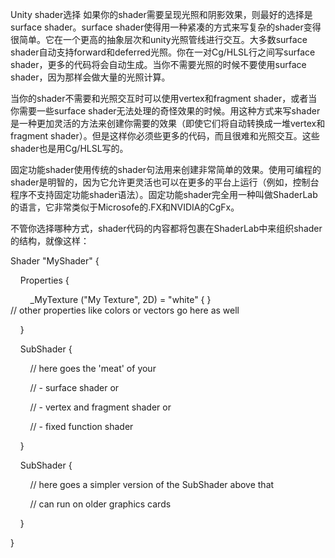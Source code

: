 Unity shader选择
如果你的shader需要呈现光照和阴影效果，则最好的选择是surface shader。surface shader使得用一种紧凑的方式来写复杂的shader变得很简单。它在一个更高的抽象层次和unity光照管线进行交互。大多数surface shader自动支持forward和deferred光照。你在一对Cg/HLSL行之间写surface shader，更多的代码将会自动生成。当你不需要光照的时候不要使用surface shader，因为那样会做大量的光照计算。

当你的shader不需要和光照交互时可以使用vertex和fragment shader，或者当你需要一些surface shader无法处理的奇怪效果的时候。用这种方式来写shader是一种更加灵活的方法来创建你需要的效果（即使它们将自动转换成一堆vertex和fragment shader）。但是这样你必须些更多的代码，而且很难和光照交互。这些shader也是用Cg/HLSL写的。

固定功能shader使用传统的shader句法用来创建非常简单的效果。使用可编程的shader是明智的，因为它允许更灵活也可以在更多的平台上运行（例如，控制台程序不支持固定功能shader语法）。固定功能shader完全用一种叫做ShaderLab的语言，它非常类似于Microsofe的.FX和NVIDIA的CgFx。

不管你选择哪种方式，shader代码的内容都将包裹在ShaderLab中来组织shader的结构，就像这样：

Shader "MyShader" {   

    Properties {       

        \_MyTexture ("My Texture", 2D) = "white" { }        // other properties like colors or vectors go here as well   

    }   

    SubShader {       

        // here goes the 'meat' of your       

        // - surface shader or       

        // - vertex and fragment shader or       

        // - fixed function shader   

    }   

    SubShader {       

        // here goes a simpler version of the SubShader above that       

        // can run on older graphics cards   

    }

}


